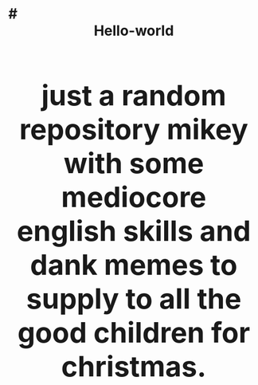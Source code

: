 

<h1>
# <center> Hello-world<h1> <center>
just a random repository
mikey with some mediocore english skills and dank memes to supply to all the good children for christmas.
